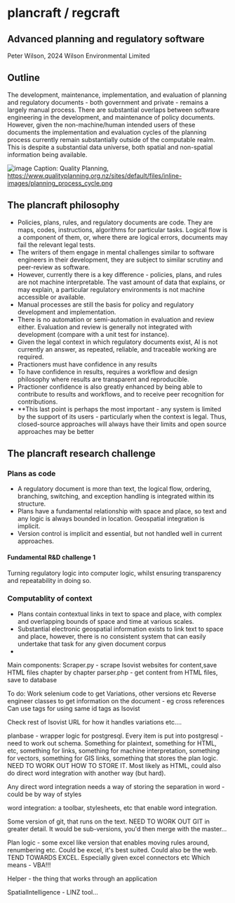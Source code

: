 # plancraft / regcraft
## Advanced planning and regulatory software

Peter Wilson, 2024
Wilson Environmental Limited

## Outline
The development, maintenance, implementation, and evaluation of planning and regulatory documents - both government and private - remains a largely manual process. 
There are substantial overlaps between software engineering in the development, and maintenance of policy documents. However, given the non-machine/human intended users of these documents
the implementation and evaluation cycles of the planning process currently remain substantially outside of the computable realm. This is despite a substantial data universe, both spatial
and non-spatial information being available. 

![image](https://github.com/user-attachments/assets/578c9938-9232-4e29-a104-9a053e870bb1)
Caption: Quality Planning, https://www.qualityplanning.org.nz/sites/default/files/inline-images/planning_process_cycle.png

## The plancraft philosophy

* Policies, plans, rules, and regulatory documents are code. They are maps, codes, instructions, algorithms for particular tasks. Logical flow is a component of them, or, where there are logical errors, documents may fail the relevant legal tests.
* The writers of them engage in mental challenges similar to software engineers in their development, they are subject to similar scrutiny and peer-review as software. 
* However, currently there is a key difference - policies, plans, and rules are not machine interpretable. The vast amount of data that explains, or may explain, a particular regulatory environments is not machine accessible or available.
* Manual processes are still the basis for policy and regulatory development and implementation. 
* There is no automation or semi-automation in evaluation and review either. Evaluation and review is generally not integrated with development (compare with a unit test for instance). 
* Given the legal context in which regulatory documents exist, AI is not currently an answer, as repeated, reliable, and traceable working are required.
* Practioners must have confidence in any results
* To have confidence in results, requires a workflow and design philosophy where results are transparent and reproducible. 
* Practioner confidence is also greatly enhanced by being able to contribute to results and workflows, and to receive peer recognition for contributions.
* **This last point is perhaps the most important - any system is limited by the support of its users - particularly when the context is legal. Thus, closed-source approaches will always have their limits and open source approaches may be better

## The plancraft research challenge

### Plans as code
* A regulatory document is more than text, the logical flow, ordering, branching, switching, and exception handling is integrated within its structure.
* Plans have a fundamental relationship with space and place, so text and any logic is always bounded in location. Geospatial integration is implicit.
* Version control is implicit and essential, but not handled well in current approaches.
#### Fundamental R&D challenge 1
Turning regulatory logic into computer logic, whilst ensuring transparency and repeatability in doing so. 

### Computablity of context
* Plans contain contextual links in text to space and place, with complex and overlapping bounds of space and time at various scales.
* Substantial electronic geospatial information exists to link text to space and place, however, there is no consistent system that can easily undertake that task for any given document corpus
* 







Main components:
Scraper.py - scrape Isovist websites for content,save HTML files chapter by chapter
parser.php - get content from HTML files, save to database

To do: Work selenium code to get Variations, other versions etc
Reverse engineer classes to get information on the document - eg cross references
Can use <data-rule-id> tags for using same id tags as Isovist

Check rest of Isovist URL for how it handles variations etc....

planbase - wrapper logic for postgresql. 
Every item is put into postgresql - need to work out schema. Something for plaintext, something for HTML, etc, something for links, something for machine interpretation, something for vectors, something for GIS links, something that stores the plan logic. 
NEED TO WORK OUT HOW TO STORE IT. Most likely as HTML, could also do direct word integration with another way (but hard). 

Any direct word integration needs a way of storing the separation in word - could be by way of styles

word integration: a toolbar, stylesheets, etc that enable word integration. 

Some version of git, that runs on the text. NEED TO WORK OUT GIT in greater detail. It would be sub-versions, you'd then merge with the master... 

Plan logic - some excel like version that enables moving rules around, renumbering etc. Could be excel, it's best suited. Could also be the web. TEND TOWARDS EXCEL. Especially given excel connectors etc
Which means - VBA!!!

Helper - the thing that works through an application

SpatialIntelligence - LINZ tool... 










